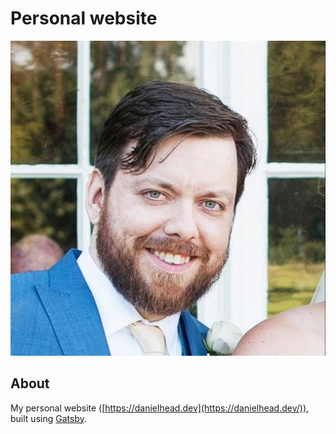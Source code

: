 # Personal website

![me](content/assets/profile-pic.jpg)

## About

My personal website ([https://danielhead.dev](https://danielhead.dev/)), built using [Gatsby](https://www.gatsbyjs.org).
